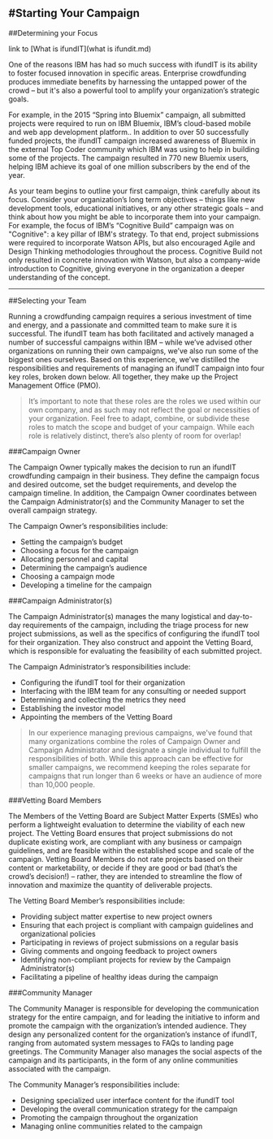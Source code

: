 #Starting Your Campaign
----------
##Determining your Focus

link to [What is ifundIT](what is ifundit.md)

One of the reasons IBM has had so much success with ifundIT is its ability to foster focused innovation in specific areas. Enterprise crowdfunding produces immediate benefits by harnessing the untapped power of the crowd – but it's also a powerful tool to amplify your organization’s strategic goals.

For example, in the 2015 “Spring into Bluemix” campaign, all submitted projects were required to run on IBM Bluemix, IBM’s cloud-based mobile and web app development platform.. In addition to over 50 successfully funded projects, the ifundIT campaign increased awareness of Bluemix in the external Top Coder community which IBM was using to help in building some of the projects. The campaign resulted in 770 new Bluemix users, helping IBM achieve its goal of one million subscribers by the end of the year.

As your team begins to outline your first campaign, think carefully about its focus. Consider your organization’s long term objectives – things like new development tools, educational initiatives, or any other strategic goals – and think about how you might be able to incorporate them into your campaign. For example, the focus of IBM’s “Cognitive Build” campaign was on "Cognitive": a key pillar of IBM's strategy. To that end, project submissions were required to incorporate Watson APIs, but also encouraged Agile and Design Thinking methodologies throughout the process. Cognitive Build not only resulted in concrete innovation with Watson, but also a company-wide introduction to Cognitive, giving everyone in the organization a deeper understanding of the concept.

----------
##Selecting your Team

Running a crowdfunding campaign requires a serious investment of time and energy, and a passionate and committed team to make sure it is successful. The ifundIT team has both facilitated and actively managed a number of successful campaigns within IBM – while we’ve advised other organizations on running their own campaigns, we’ve also run some of the biggest ones ourselves. Based on this experience, we’ve distilled the responsibilities and requirements of managing an ifundIT campaign into four key roles, broken down below. All together, they make up the Project Management Office (PMO).

> It’s important to note that these roles are the roles we used within our own company, and as such may not reflect the goal or necessities of your organization. Feel free to adapt, combine, or subdivide these roles to match the scope and budget of your campaign. While each role is relatively distinct, there’s also plenty of room for overlap!

###Campaign Owner

The Campaign Owner typically makes the decision to run an ifundIT crowdfunding campaign in their business. They define the campaign focus and desired outcome, set the budget requirements, and develop the campaign timeline. In addition, the Campaign Owner coordinates between the Campaign Administrator(s) and the Community Manager to set the overall campaign strategy.

The Campaign Owner’s responsibilities include:

 - Setting the campaign’s budget
 - Choosing a focus for the campaign
 - Allocating personnel and capital
 - Determining the campaign’s audience
 - Choosing a campaign mode
 - Developing a timeline for the campaign



###Campaign Administrator(s)

The Campaign Administrator(s) manages the many logistical and day-to-day requirements of the campaign, including the triage process for new project submissions, as well as the specifics of configuring the ifundIT tool for their organization. They also construct and appoint the Vetting Board, which is responsible for evaluating the feasibility of each submitted project.

The Campaign Administrator’s responsibilities include:

 - Configuring the ifundIT tool for their organization
 - Interfacing with the IBM team for any consulting or needed support
 - Determining and collecting the metrics they need
 - Establishing the investor model
 - Appointing the members of the Vetting Board
 
> In our experience managing previous campaigns, we've found that many organizations combine the roles of Campaign Owner and Campaign Administrator and designate a single individual to fulfill the responsibilities of both. While this approach can be effective for smaller campaigns, we recommend keeping the roles separate for campaigns that run longer than 6 weeks or have an audience of more than 10,000 people.

###Vetting Board Members

The Members of the Vetting Board are Subject Matter Experts (SMEs) who perform a lightweight evaluation to determine the viability of each new project. The Vetting Board ensures that project submissions do not duplicate existing work, are compliant with any business or campaign guidelines, and are feasible within the established scope and scale of the campaign. Vetting Board Members do not rate projects based on their content or marketability, or decide if they are good or bad (that’s the crowd’s decision!) – rather, they are intended to streamline the flow of innovation and maximize the quantity of deliverable projects.


The Vetting Board Member’s responsibilities include:

 - Providing subject matter expertise to new project owners
 - Ensuring that each project is compliant with campaign guidelines and organizational policies
 - Participating in reviews of project submissions on a regular basis
 - Giving comments and ongoing feedback to project owners
 - Identifying non-compliant projects for review by the Campaign Administrator(s)
 - Facilitating a pipeline of healthy ideas during the campaign

###Community Manager

The Community Manager is responsible for developing the communication strategy for the entire campaign, and for leading the initiative to inform and promote the campaign with the organization’s intended audience. They design any personalized content for the organization’s instance of ifundIT, ranging from automated system messages to FAQs to landing page greetings. The Community Manager also manages the social aspects of the campaign and its participants, in the form of any online communities associated with the campaign.

The Community Manager’s responsibilities include:

 - Designing specialized user interface content for the ifundIT tool
 - Developing the overall communication strategy for the campaign
 - Promoting the campaign throughout the organization
 - Managing online communities related to the campaign

